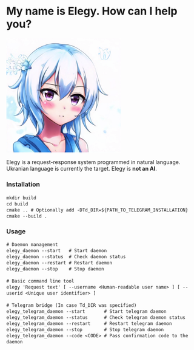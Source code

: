 # My name is Elegy. How can I help you?

<img src="resource/elegy.png" alt="Elegy" width="60%" />

Elegy is a request-response system programmed in natural language. Ukranian language is currently the target. Elegy is **not an AI**.

### Installation
```
mkdir build
cd build
cmake .. # Optionally add -DTd_DIR=${PATH_TO_TELEGRAM_INSTALLATION}
cmake --build .
```

### Usage
```
# Daemon management
elegy_daemon --start   # Start daemon
elegy_daemon --status  # Check daemon status
elegy_daemon --restart # Restart daemon
elegy_daemon --stop    # Stop daemon

# Basic command line tool
elegy 'Request text' [ --username <Human-readable user name> ] [ --userid <Unique user identifier> ]

# Telegram bridge (In case Td_DIR was specified)
elegy_telegram_daemon --start       # Start telegram daemon
elegy_telegram_daemon --status      # Check telegram daemon status
elegy_telegram_daemon --restart     # Restart telegram daemon
elegy_telegram_daemon --stop        # Stop telegram daemon
elegy_telegram_daemon --code <CODE> # Pass confirmation code to the daemon
```